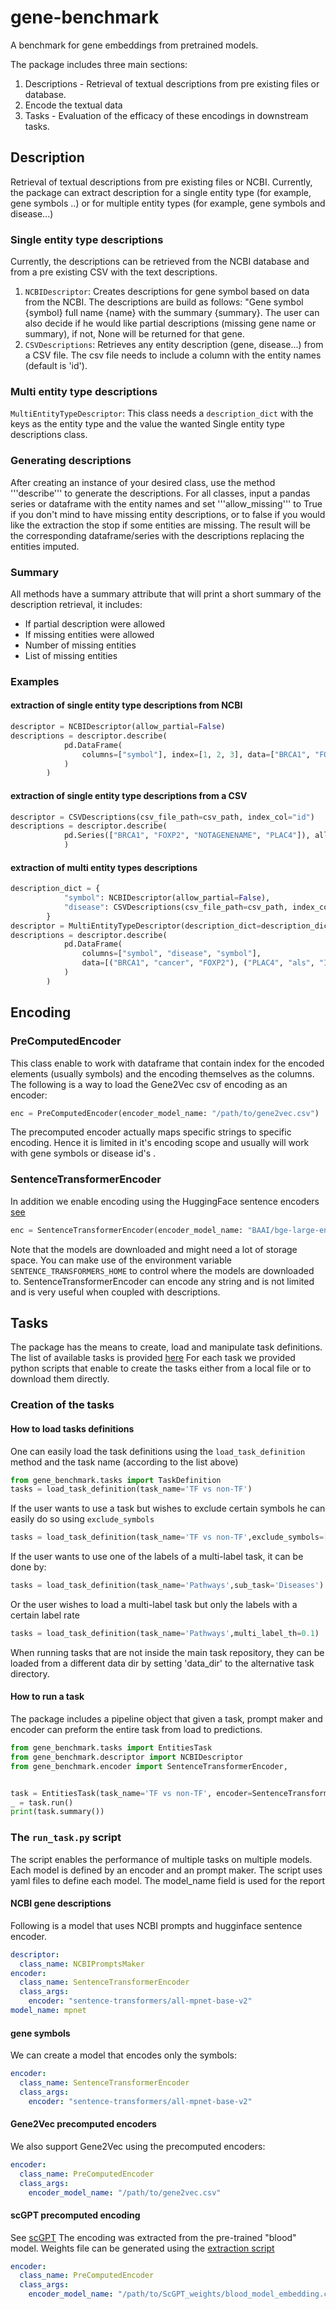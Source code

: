 # gene-benchmark

A benchmark for gene embeddings from pretrained models.

The package includes three main sections:

1. Descriptions - Retrieval of textual descriptions from pre existing files or database.
2. Encode  the textual data
3. Tasks - Evaluation of the efficacy of these encodings in downstream tasks.

## Description

Retrieval of textual descriptions from pre existing files or NCBI. Currently, the package can extract description for a single entity type (for example, gene symbols ..) or for multiple entity types (for example, gene symbols and disease...)

### Single entity type descriptions

Currently, the descriptions can be retrieved from the NCBI database and from a pre existing CSV with the text descriptions.

1. ```NCBIDescriptor```:
    Creates descriptions for gene symbol based on data from the NCBI. The descriptions are build as follows:
    "Gene symbol {symbol} full name {name} with the summary {summary}.
    The user can also decide if he would like partial descriptions (missing gene name or summary), if not, None will be returned for that gene.
2. ```CSVDescriptions```:
    Retrieves any entity description (gene, disease...) from a CSV file. The csv file needs to include a column with the entity names (default is 'id').

### Multi entity type descriptions

```MultiEntityTypeDescriptor```: This class needs a ```description_dict``` with the keys as the entity type and the value the wanted Single entity type descriptions class.

### Generating descriptions

After creating an instance of your desired class, use the method '''describe''' to generate the descriptions. For all classes, input a pandas series or dataframe with the entity names and set '''allow_missing''' to True if you don't mind to have missing entity descriptions, or to false if you would like the extraction the stop if some entities are missing.
The result will be the corresponding dataframe/series with the descriptions replacing the entities imputed.

### Summary

All methods have a summary attribute that will print a short summary of the description retrieval, it includes:

- If partial description were allowed
- If missing entities were allowed
- Number of missing entities
- List of missing entities

### Examples

#### extraction of single entity type descriptions from NCBI

```python
descriptor = NCBIDescriptor(allow_partial=False)
descriptions = descriptor.describe(
            pd.DataFrame(
                columns=["symbol"], index=[1, 2, 3], data=["BRCA1", "FOXP2", "BRCA1"]
            )
        )
```

#### extraction of single entity type descriptions from a CSV

```python
descriptor = CSVDescriptions(csv_file_path=csv_path, index_col="id")
descriptions = descriptor.describe(
            pd.Series(["BRCA1", "FOXP2", "NOTAGENENAME", "PLAC4"]), allow_missing=True
            )
```

#### extraction of multi entity types descriptions

```python
description_dict = {
            "symbol": NCBIDescriptor(allow_partial=False),
            "disease": CSVDescriptions(csv_file_path=csv_path, index_col="id"),
        }
descriptor = MultiEntityTypeDescriptor(description_dict=description_dict)
descriptions = descriptor.describe(
            pd.DataFrame(
                columns=["symbol", "disease", "symbol"],
                data=[("BRCA1", "cancer", "FOXP2"), ("PLAC4", "als", "IAMNOTAGENE")],
            )
        )
```

## Encoding

### PreComputedEncoder

This class enable to work with dataframe that contain index for the encoded elements (usually symbols) and the encoding themselves as the columns.
The following is a way to load the Gene2Vec csv of encoding as an encoder:

```python
enc = PreComputedEncoder(encoder_model_name: "/path/to/gene2vec.csv")
```

The precomputed encoder actually maps specific strings to specific encoding. Hence it is limited in it's encoding scope and usually will work with gene symbols or disease id's .

### SentenceTransformerEncoder

In addition we enable encoding using the HuggingFace sentence encoders [see](https://huggingface.co/sentence-transformers)

```python
enc = SentenceTransformerEncoder(encoder_model_name: "BAAI/bge-large-en-v1.5")
```

Note that the models are downloaded and might need a lot of storage space.
You can make use of the environment variable `SENTENCE_TRANSFORMERS_HOME` to control where the models are downloaded to.
SentenceTransformerEncoder can encode any string and is not limited and is very useful when coupled with descriptions.

## Tasks

The package has the means to create, load and manipulate task definitions.
The list of available tasks is provided [here]( /tasks/task_descriptions.xlsx)
For each task we provided python scripts that enable to create the tasks either from a local file
or to download them directly.

### Creation of the tasks


#### How to load tasks definitions

One can easily load the task definitions using the `load_task_definition` method and the task name (according to the list above)

```python
from gene_benchmark.tasks import TaskDefinition
tasks = load_task_definition(task_name='TF vs non-TF')
```

If the user wants to use a task but wishes to exclude certain symbols he can easily do so using `exclude_symbols`

```python
tasks = load_task_definition(task_name='TF vs non-TF',exclude_symbols=['BRCA1'])
```

If the user wants to use one of the labels of a multi-label task, it can be done by:
```python
tasks = load_task_definition(task_name='Pathways',sub_task='Diseases')
```

Or the user wishes to load a multi-label task but only the labels with a certain label rate
```python
tasks = load_task_definition(task_name='Pathways',multi_label_th=0.1)
```

When running tasks that are not inside the main task repository, they can be loaded from a different data dir by setting 'data_dir' to the alternative task directory.

#### How to run a task

The package includes a pipeline object that given a task, prompt maker and encoder can preform the entire task from load to predictions.

```python
from gene_benchmark.tasks import EntitiesTask
from gene_benchmark.descriptor import NCBIDescriptor
from gene_benchmark.encoder import SentenceTransformerEncoder,


task = EntitiesTask(task_name='TF vs non-TF', encoder=SentenceTransformerEncoder(), prompt_builder=NCBIPromptsMaker())
_ = task.run()
print(task.summary())
```

### The `run_task.py` script

The script enables the performance of multiple tasks on multiple models.
Each model is defined by an encoder and an prompt maker. The script uses yaml files to define each model. The model_name field is used for the report

#### NCBI gene descriptions

Following is a model that uses NCBI prompts and hugginface sentence encoder.

```yaml
descriptor:
  class_name: NCBIPromptsMaker
encoder:
  class_name: SentenceTransformerEncoder
  class_args:
    encoder: "sentence-transformers/all-mpnet-base-v2"
model_name: mpnet
```

#### gene symbols

We can create a model that encodes only the symbols:

```yaml
encoder:
  class_name: SentenceTransformerEncoder
  class_args:
    encoder: "sentence-transformers/all-mpnet-base-v2"
```

#### Gene2Vec precomputed encoders

We also support Gene2Vec using the precomputed encoders:

```yaml
encoder:
  class_name: PreComputedEncoder
  class_args:
    encoder_model_name: "/path/to/gene2vec.csv"
```

#### scGPT precomputed encoding

See [scGPT](https://github.com/bowang-lab/scGPT)
The encoding was extracted from the pre-trained "blood" model.
Weights file can be generated using the [extraction script](scripts/data_retrieval/scGPT_embedding_extractor.py)

```yaml
encoder:
  class_name: PreComputedEncoder
  class_args:
    encoder_model_name: "/path/to/ScGPT_weights/blood_model_embedding.csv"
```
